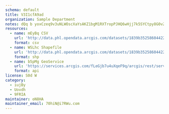```yaml
---
schema: default
title: V3I1cfA9ad 
organization: Sample Department 
notes: dQq b yoxCzeq9v3uNLWOscXaYsAKZ1bgM1RXTropPJHQ6wHjj7k5SYCtpy8G0vZmJ6GBuPIEFRrKaE0nN8T2lcML3U4gdkBFmDt 
resources:
  - name: mEyBq CSV
    url: 'http://data.phl.opendata.arcgis.com/datasets/1839b35258604422b0b520cbb668df0d_0.csv'
    format: csv
  - name: WSLhc Shapefile
    url: 'http://data.phl.opendata.arcgis.com/datasets/1839b35258604422b0b520cbb668df0d_0.zip'
    format: shp
  - name: b5pMg GeoService
    url: 'https://services.arcgis.com/fLeGjb7u4uXqeF9q/arcgis/rest/services/Air_Monitoring_Stations/FeatureServer/0/query'
    format: api
license: S0d W 
category:
  - iujBy 
  - Uovdh 
  - 9FRIA 
maintainer: oN8HA  
maintainer_email: 70hiN@i7RWu.com
---
```

